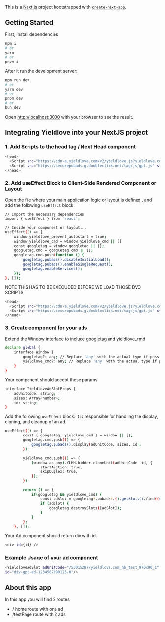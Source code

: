 This is a [Next.js](https://nextjs.org/) project bootstrapped with [`create-next-app`](https://github.com/vercel/next.js/tree/canary/packages/create-next-app).

## Getting Started

First, install dependencies 

```bash
npm i
# or
yarn
# or
pnpm i

```
After it run the development server:

```bash
npm run dev
# or
yarn dev
# or
pnpm dev
# or
bun dev
```

Open [http://localhost:3000](http://localhost:3000) with your browser to see the result.

## Integrating Yieldlove into your NextJS project

### 1.  Add Scripts to the head tag / Next Head component
```bash
<head>
  <Script src="https://cdn-a.yieldlove.com/v2/yieldlove.js?yieldlove.com" async={true}/>
  <Script src="https://securepubads.g.doubleclick.net/tag/js/gpt.js" strategy="beforeInteractive" async={true}/>
</head>
```
### 2. Add useEffect Block to Client-Side Rendered Component or Layout

Open the file where your main application logic or layout is defined , and add the following `useEffect` block:
```bash
// Import the necessary dependencies
import { useEffect } from 'react';

// Inside your component or layout...
useEffect(() => {
    window.yieldlove_prevent_autostart = true;
    window.yieldlove_cmd = window.yieldlove_cmd || []
    const googletag = window.googletag || {};
    googletag.cmd = googletag.cmd || [];
    googletag.cmd.push(function () {
        googletag.pubads().disableInitialLoad();
        googletag.pubads().enableSingleRequest();
        googletag.enableServices();
    });
}, []);
```
NOTE THIS HAS TO BE EXECUDED BEFORE WE LOAD THOSE DVO SCRIPTS
```bash
<head>
  <Script src="https://cdn-a.yieldlove.com/v2/yieldlove.js?yieldlove.com" async={true}/>
  <Script src="https://securepubads.g.doubleclick.net/tag/js/gpt.js" strategy="beforeInteractive" async={true}/>
</head>
```

### 3. Create component for your ads

Extend the Window interface to include googletag and yieldlove_cmd
```bash
declare global {
    interface Window {
        googletag?: any; // Replace 'any' with the actual type if possible
        yieldlove_cmd?: any; // Replace 'any' with the actual type if possible
    }
}
```

Your component should accept these params:

```bash
interface YieldloveAdSlotProps {
    adUnitCode: string;
    sizes: Array<number>;
    id: string;
}
```

Add the following `useEffect` block. It is responsible for handling the display, cloning, and cleanup of an ad.
```bash
useEffect(() => {
        const { googletag, yieldlove_cmd } = window || {};
        googletag.cmd.push(() => {
            googletag.pubads().display(adUnitCode, sizes, id);
        });

        yieldlove_cmd.push(() => {
            (window as any).YLHH.bidder.cloneUnit(adUnitCode, id, {
                startAuction: true,
                skipDuplex: true,
            });
        });

        return () => {
            if(googletag && yieldlove_cmd) {
                const adSlot = googletag?.pubads?.().getSlots().find((slot: any) => slot.getSlotElementId() === id);
                if (adSlot) {
                    googletag.destroySlots([adSlot]);
                }
            }
        };
    }, []);
```
Your Ad component should return div with id.

```bash
<div id={id} />
```

### Example Usage of your ad component
```bash
<YieldloveAdSlot adUnitCode="/53015287/yieldlove.com_hb_test_970x90_1" sizes={[1280, 180]}
id="div-gpt-ad-1234567890123-0"/>
```


## About this app

In this app you will find 2 routes
- / home route with one ad
- /testPage route with 2 ads